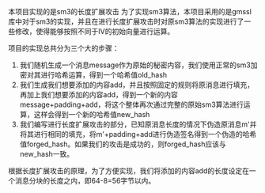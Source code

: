 本项目实现的是sm3的长度扩展攻击
为了实现sm3算法，本项目采用的是gmssl库中对于sm3的实现，并且在进行长度扩展攻击时对原sm3算法的实现进行了一些修改，使得能够按照不同于IV的初始向量进行运算。

项目的实现总共分为三个大的步骤：
1. 我们随机生成一个消息message作为原始的秘密内容，我们使用正常的sm3加密对其进行哈希运算，得到一个哈希值old_hash
2. 我们生成我们想要添加的内容add，并且按照固定的规则将原消息进行填充，再加上我们想要添加的内容add，得到一个新的内容message+padding+add，将这个整体再次通过完整的原始sm3算法进行运算，这样会得到一个新的哈希值new_hash
3. 我们编写进行长度扩展攻击的部分，已知原消息长度的情况下伪造原消息m'并将其进行相同的填充，将m'+padding+add进行伪造签名得到一个伪造的哈希值forged_hash。如果我们的攻击是成功的，则forged_hash应该与new_hash一致。

根据长度扩展攻击的原理，为了方便实现，我们将添加的内容add的长度设定在一个消息分块的长度之内，即64-8=56字节以内。
